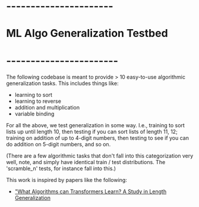# ----------------------

# ML Algo Generalization Testbed

# -----------------------

The following codebase is meant to provide > 10 easy-to-use algorithmic generalization tasks. This includes things like:

- learning to sort
- learning to reverse
- addition and multiplication
- variable binding

For all the above, we test generalization in some way. I.e., training to sort lists up until length 10, then testing if you can sort lists of length 11, 12; training on addition of up to 4-digit numbers, then testing to see if you can do addition on 5-digit numbers, and so on.

(There are a few algorithmic tasks that don't fall into this categorization very well, note, and simply have identical train / test distributions. The 'scramble_n' tests, for instance fall into this.)

This work is inspired by papers like the following:

- ["What Algorithms can Transformers Learn? A Study in Length Generalization](https://arxiv.org/pdf/2310.16028.pdf)
